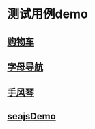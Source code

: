 # 测试用例demo

## [购物车](http://dobbin.github.io/demo/shop)
## [字母导航](http://dobbin.github.io/demo/letterNav)
## [手风琴](http://dobbin.github.io/demo/accordion)
## [seajsDemo](http://dobbin.github.io/demo/seajs)